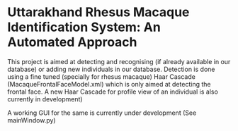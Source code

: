# Uttarakhand Rhesus Macaque Identification System: An Automated Approach

This project is aimed at detecting and recognising (if already available in our database) or adding new individuals in our database.
Detection is done using a fine tuned (specially for rhesus macaque) Haar Cascade (MacaqueFrontalFaceModel.xml) which is only aimed at detecting the frontal face. A new Haar Cascade for profile view of an individual is also currently in development)

A working GUI for the same is currently under development (See mainWindow.py)